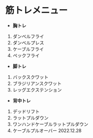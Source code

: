 # 筋トレメニュー
- **胸トレ**<br>
1. ダンベルフライ
2. ダンベルプレス
3. ケーブルフライ
4. ペックフライ
- **脚トレ**<br>
1. バックスクワット
2. ブラジリアンスクワット
3. レッグエクステンション
- **背中トレ**<br>
1. デッドリフト
2. ラットプルダウン
3. ワンハンドケーブルラットプルダウン  
4. ケーブルプルオーバー
2022.12.28